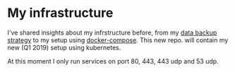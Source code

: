 # My infrastructure

I've shared insights about my infrstructure before,
from my
[data backup strategy](https://blog.lent.ink/post/databackup/)
to my setup using
[docker-compose](https://github.com/svlentink/dockerfiles/tree/master/docker-compose/mywebsite).
This new repo. will contain my new (Q1 2019) setup using kubernetes.

At this moment I only run services on port 80, 443, 443 udp and 53 udp.

